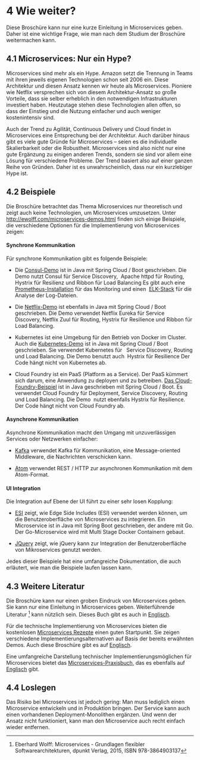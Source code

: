 # 4 Wie weiter?

Diese Broschüre kann nur eine kurze Einleitung in Microservices geben. Daher ist eine wichtige Frage, wie man nach dem Studium der Broschüre weitermachen kann.

## 4.1 Microservices: Nur ein Hype?

Microservices sind mehr als ein Hype. Amazon setzt die Trennung in
Teams mit ihren jeweils eigenen Technologien schon seit 2006
ein. Diese Architektur und diesen Ansatz kennen wir heute als
Microservices. Pioniere wie Netflix versprechen sich von diesem
Architektur-Ansatz so große Vorteile, dass sie selber erheblich in den
notwendigen Infrastrukturen investiert haben. Heutzutage stehen diese
Technologien allen offen, so dass der Einstieg und die Nutzung
einfacher und auch weniger kostenintensiv sind.

Auch der Trend zu Agilität, Continuous Delivery und Cloud findet in
Microservices eine Entsprechung bei der Architektur. Auch darüber
hinaus gibt es viele gute Gründe für Microservices – seien es die
individuelle Skalierbarkeit oder die Robustheit. Microservices sind
also nicht nur eine gute Ergänzung zu einigen anderen Trends, sondern
sie sind vor allem eine Lösung für verschiedene Probleme. Der Trend
basiert also auf einer ganzen Reihe von Gründen. Daher ist es
unwahrscheinlich, dass nur ein kurzlebiger Hype ist.

## 4.2 Beispiele

Die Broschüre betrachtet das Thema Microservices nur theoretisch und
zeigt auch keine Technologien, um Microservices umzusetzen. Unter
<http://ewolff.com/microservices-demos.html> finden sich einige
Beispiele, die verschiedene Optionen für die Implementierung von
Microservices zeigen:

#### Synchrone Kommunikation

Für synchrone Kommunikation gibt es folgende Beispiele:

* Die [Consul-Demo](https://github.com/ewolff/microservice-consul) ist
in Java mit Spring Cloud / Boot geschrieben. Die Demo nutzt Consul für
Service Discovery,  Apache httpd für Routing, Hystrix für Resilienz
und Ribbon für Load Balancing Es gibt auch eine
[Prometheus-Installation](https://github.com/ewolff/microservice-consul#prometheus)
 für das Monitoring und einen
  [ELK-Stack](https://github.com/ewolff/microservice-consul#elastic-stack)
 für die Analyse der Log-Dateien.

* Die [Netflix-Demo](https://github.com/ewolff/microservice) ist
ebenfalls in Java mit Spring Cloud / Boot geschrieben. Die Demo
verwendet Netflix Eureka für Service Discovery, Netflix Zuul für
Routing, Hystrix für Resilience und Ribbon für Load Balancing.

* Kubernetes ist eine Umgebung für den Betrieb von Docker im
Cluster. Auch die
[Kubernetes-Demo](https://github.com/ewolff/microservice-kubernetes)
ist in Java mit Spring Cloud / Boot geschrieben. Sie verwendet
Kubernetes für   Service Discovery, Routing und Load Balancing. Die
Demo benutzt auch  Hystrix für Resilience Der Code hängt nicht von
Kubernetes ab.

* Cloud Foundry ist ein PaaS (Platform as a Service). Der PaaS kümmert
sich darum, eine Anwendung zu deployen und zu
betreiben. [Das Cloud-Foundry-Beispiel](https://github.com/ewolff/microservice-cloudfoundry) ist in Java
geschrieben mit Spring Cloud / Boot. Es verwendet Cloud Foundry für
Deployment, Service Discovery, Routing und Load Balancing. Die Demo
 nutzt ebenfalls Hystrix für Resilience. Der Code hängt nicht von
Cloud Foundry ab.

#### Asynchrone Kommunikation

Asynchrone Kommunikation macht den Umgang mit unzuverlässigen Services
oder Netzwerken einfacher:

* [Kafka](https://github.com/ewolff/microservice-kafka) verwendet Kafka für
Kommunikation, eine Message-oriented Middleware, die Nachrichten
verschicken kann.

* [Atom](https://github.com/ewolff/microservice-atom) verwendet REST / HTTP
zur asynchronen Kommunikation mit dem Atom-Format.

#### UI Integration

Die Integration auf Ebene der UI führt zu einer sehr losen Kopplung:

* [ESI](https://github.com/ewolff/SCS-ESI) zeigt, wie Edge Side
Includes (ESI) verwendet werden können, um die Benutzeroberfläche von
Microservices zu integrieren. Ein Microservice ist in Java mit Spring
Boot geschrieben, der andere mit Go. Der Go-Microservice wird
mit Multi Stage Docker Containern gebaut.

* [JQuery](https://github.com/ewolff/SCS-jQuery) zeigt, wie jQuery kann
zur Integration der Benutzeroberfläche von Mikroservices genutzt
werden.

Jedes dieser Beispiele hat eine umfangreiche Dokumentation, die auch
erläutert, wie man die Beispiele laufen lassen kann.

## 4.3 Weitere Literatur

Die Broschüre kann nur einen groben Eindruck von Microservices
geben. Sie kann nur eine Einleitung in Microservices
geben. Weiterführende Literatur [^MS1] kann nützlich sein. Dieses Buch
gibt es auch in [Englisch](http://microservices-book.com/).

[^MS1]: Eberhard Wolff: Microservices - Grundlagen flexibler Softwarearchitekturen, dpunkt Verlag, 2015, ISBN 978-3864903137

Für die technische Implementierung von Microservices bieten die
kostenlosen
[Microservices Rezepte](http://microservices-praxisbuch.de/rezepte.html)
einen guten Startpunkt. Sie zeigen verschiedene
Implementierungsalternativen auf Basis der bereits erwähnten
Demos. Auch diese Broschüre gibt es auf
[Englisch](http://practical-microservices.com/recipes.html).

Eine umfangreiche Darstellung technischer Implementierungsmöglichen
für Microservices bietet das
[Microservices-Praxisbuch](http://microservices-praxisbuch.de/), das
es ebenfalls auf [Englisch](http://practical-microservices.com/) gibt.

## 4.4	Loslegen

Das Risiko bei Microservices ist jedoch gering: Man muss lediglich
einen Microservice entwickeln und in Produktion bringen. Der Service
kann auch einen vorhandenen Deployment-Monolithen ergänzen. Und wenn
der Ansatz nicht funktioniert, kann man den Microservice auch recht
einfach wieder entfernen.


